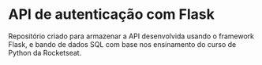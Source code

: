 # API de autenticação com Flask

Repositório criado para armazenar a API desenvolvida usando o framework Flask, e bando de dados SQL com base nos ensinamento do curso de Python da Rocketseat.